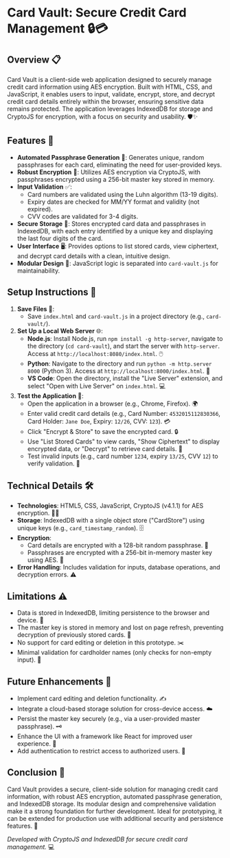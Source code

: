 # Card Vault: Secure Credit Card Management 🔒💳

## Overview 📋
Card Vault is a client-side web application designed to securely manage credit card information using AES encryption. Built with HTML, CSS, and JavaScript, it enables users to input, validate, encrypt, store, and decrypt credit card details entirely within the browser, ensuring sensitive data remains protected. The application leverages IndexedDB for storage and CryptoJS for encryption, with a focus on security and usability. 🛡️✨

## Features 🌟
- **Automated Passphrase Generation** 🔑: Generates unique, random passphrases for each card, eliminating the need for user-provided keys.
- **Robust Encryption** 🔐: Utilizes AES encryption via CryptoJS, with passphrases encrypted using a 256-bit master key stored in memory.
- **Input Validation** ✅:
  - Card numbers are validated using the Luhn algorithm (13-19 digits).
  - Expiry dates are checked for MM/YY format and validity (not expired).
  - CVV codes are validated for 3-4 digits.
- **Secure Storage** 💾: Stores encrypted card data and passphrases in IndexedDB, with each entry identified by a unique key and displaying the last four digits of the card.
- **User Interface** 🖥️: Provides options to list stored cards, view ciphertext, and decrypt card details with a clean, intuitive design.
- **Modular Design** 🧩: JavaScript logic is separated into `card-vault.js` for maintainability.

## Setup Instructions 🚀
1. **Save Files** 📂:
   - Save `index.html` and `card-vault.js` in a project directory (e.g., `card-vault/`).
2. **Set Up a Local Web Server** 🌐:
   - **Node.js**: Install Node.js, run `npm install -g http-server`, navigate to the directory (`cd card-vault`), and start the server with `http-server`. Access at `http://localhost:8080/index.html`. 🖱️
   - **Python**: Navigate to the directory and run `python -m http.server 8000` (Python 3). Access at `http://localhost:8000/index.html`. 🐍
   - **VS Code**: Open the directory, install the "Live Server" extension, and select "Open with Live Server" on `index.html`. 💻
3. **Test the Application** 🧪:
   - Open the application in a browser (e.g., Chrome, Firefox). 🌍
   - Enter valid credit card details (e.g., Card Number: `4532015112830366`, Card Holder: `Jane Doe`, Expiry: `12/26`, CVV: `123`). 💳
   - Click "Encrypt & Store" to save the encrypted card. 🔒
   - Use "List Stored Cards" to view cards, "Show Ciphertext" to display encrypted data, or "Decrypt" to retrieve card details. 👀
   - Test invalid inputs (e.g., card number `1234`, expiry `13/25`, CVV `12`) to verify validation. 🚫

## Technical Details 🛠️
- **Technologies**: HTML5, CSS, JavaScript, CryptoJS (v4.1.1) for AES encryption. 🧑‍💻
- **Storage**: IndexedDB with a single object store ("CardStore") using unique keys (e.g., `card_timestamp_random`). 🗄️
- **Encryption**:
  - Card details are encrypted with a 128-bit random passphrase. 🔐
  - Passphrases are encrypted with a 256-bit in-memory master key using AES. 🔑
- **Error Handling**: Includes validation for inputs, database operations, and decryption errors. ⚠️

## Limitations ⚠️
- Data is stored in IndexedDB, limiting persistence to the browser and device. 📍
- The master key is stored in memory and lost on page refresh, preventing decryption of previously stored cards. 🔄
- No support for card editing or deletion in this prototype. ✂️
- Minimal validation for cardholder names (only checks for non-empty input). 📝

## Future Enhancements 🔮
- Implement card editing and deletion functionality. ✍️
- Integrate a cloud-based storage solution for cross-device access. ☁️
- Persist the master key securely (e.g., via a user-provided master passphrase). 🗝️
- Enhance the UI with a framework like React for improved user experience. 🎨
- Add authentication to restrict access to authorized users. 🔐

## Conclusion 🎉
Card Vault provides a secure, client-side solution for managing credit card information, with robust AES encryption, automated passphrase generation, and IndexedDB storage. Its modular design and comprehensive validation make it a strong foundation for further development. Ideal for prototyping, it can be extended for production use with additional security and persistence features. 🚀

*Developed with CryptoJS and IndexedDB for secure credit card management.* 💻
